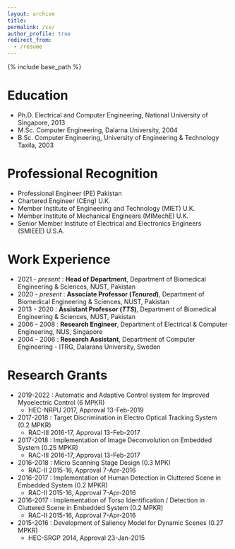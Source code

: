 ```yaml
---
layout: archive
title:
permalink: /cv/
author_profile: true
redirect_from:
  - /resume
---
```


{% include base_path %}

Education
======
* Ph.D. Electrical and Computer Engineering, National University of Singapore, 2013
* M.Sc. Computer Engineering, Dalarna University, 2004
* B.Sc. Computer Engineering, University of Engineering & Technology Taxila, 2003

Professional Recognition
======
* Professional Engineer (PE) Pakistan
* Chartered Engineer (CEng) U.K.
* Member Institute of Engineering and Technology (MIET) U.K.
* Member Institute of Mechanical Engineers (MIMechE) U.K.
* Senior Member Institute of Electrical and Electronics Engineers (SMIEEE) U.S.A.

Work Experience
======
* 2021 - _present_ : **Head of Department**, Department of Biomedical Engineering & Sciences, NUST, Pakistan
* 2020 - _present_ : **Associate Professor (_Tenured_)**, Department of Biomedical Engineering & Sciences, NUST, Pakistan
* 2013 - 2020 : **Assistant Professor (_TTS_)**, Department of Biomedical Engineering & Sciences, NUST, Pakistan
* 2006 - 2008 : **Research Engineer**, Department of Electrical & Computer Engineering, NUS, Singapore
* 2004 - 2006 : **Research Assistant**, Department of Computer Engineering - ITRG, Dalarana University, Sweden


Research Grants
======
* 2019-2022 : Automatic and Adaptive Control system for Improved Myoelectric Control (6 MPKR)
  * HEC-NRPU 2017, Approval 13-Feb-2019
* 2017-2018 : Target Discrimination in Electro Optical Tracking System (0.2 MPKR)
  * RAC-III 2016-17, Approval 13-Feb-2017
* 2017-2018 : Implementation of Image Deconvolution on Embedded System (0.25 MPKR)
  * RAC-III 2016-17, Approval 13-Feb-2017  
* 2016-2018 : Micro Scanning Stage Design (0.3 MPK)
  * RAC-II 2015-16, Approval 7-Apr-2016
* 2016-2017 : Implementation of Human Detection in Cluttered Scene in Embedded System (0.2 MPKR)  
  * RAC-II 2015-16, Approval 7-Apr-2016
* 2016-2017 : Implementation of Torso Identification / Detection in Cluttered Scene in Embedded System (0.2 MPKR)
  * RAC-II 2015-16, Approval 7-Apr-2016  
* 2015-2016 : Development of Saliency Model for Dynamic Scenes (0.27 MPKR)
  * HEC-SRGP 2014, Approval 23-Jan-2015
